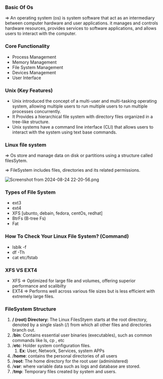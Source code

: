 ### Basic Of Os

⇒ An operating system (os) is system software that act as an intermediary between computer hardware and user applications. it manages and controls hardware resources, provides services to software applications, and allows users to interact with the computer.

### Core Functionality

- Process Management
- Memory Management
- File System Management
- Devices Management
- User Interface

### Unix (Key Features)

- Unix introduced the concept of a multi-user and multi-tasking operating system, allowing multiple users to run multiple users to run multiple processes concurrently.
- It Provides a hierarchical file system with directory files organized in a tree-like structure.
- Unix systems have a command line interface (CLI) that allows users to interact with the system using text base commands.

### Linux file system

⇒ Os store and manage data on disk or partitions using a structure called filesSytem.

⇒ FileSystem includes files, directories and its related permissions.

![Screenshot from 2024-08-24 22-20-56.png](https://prod-files-secure.s3.us-west-2.amazonaws.com/ef9c962e-3b4b-4ceb-adf7-9db20221cb08/ab036ac5-9edc-4d7f-a8df-4087cea2682a/Screenshot_from_2024-08-24_22-20-56.png)

### Types of File System

- ext3
- ext4
- XFS [ubunto, debain, fedora, centOs, redhat]
- BtrFs (B-tree Fs)
- Fat

### How To Check Your Linux File System? (Command)

- lsblk -f
- df -Th
- cat etc/fstab

### XFS VS EXT4

- XFS ⇒ Optimized for large file and volumes, offering superior performance and scalibilty
- EXT4 ⇒ Performs well across various file sizes but is less efficient with extremely large files.

### FileSystem Structure

1. **/ (root) Directory:** The Linux FilesStyem starts at the root directory, denoted by a single slash (/) from which all other files and directories branch out.
2. /**bin**: Contains essential user binaries (executables), such as common commands like ls, cp , etc
3. /**etc**: Holder system configuration files.
   1. **Ex**: User, Network, Services, system APPs
4. /**home**: contains the personal directories of all users
5. /**root**: The home directory for the root user (administered)
6. /**var**: where variable data such as logs and database are stored.
7. /**tmp**: Temporary files created by system and users.
